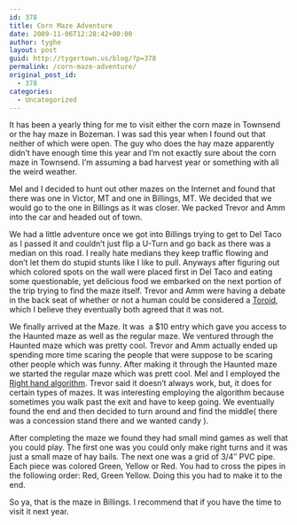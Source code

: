 ```yaml
---
id: 378
title: Corn Maze Adventure
date: 2009-11-06T12:28:42+00:00
author: tyghe
layout: post
guid: http://tygertown.us/blog/?p=378
permalink: /corn-maze-adventure/
original_post_id:
  - 378
categories:
  - Uncategorized
---
```

It has been a yearly thing for me to visit either the corn maze in Townsend or the hay maze in Bozeman. I was sad this year when I found out that neither of which were open. The guy who does the hay maze apparently didn&#8217;t have enough time this year and I&#8217;m not exactly sure about the corn maze in Townsend. I&#8217;m assuming a bad harvest year or something with all the weird weather.

Mel and I decided to hunt out other mazes on the Internet and found that there was one in Victor, MT and one in Billings, MT. We decided that we would go to the one in Billings as it was closer. We packed Trevor and Amm into the car and headed out of town.

We had a little adventure once we got into Billings trying to get to Del Taco as I passed it and couldn&#8217;t just flip a U-Turn and go back as there was a median on this road. I really hate medians they keep traffic flowing and don&#8217;t let them do stupid stunts like I like to pull. Anyways after figuring out which colored spots on the wall were placed first in Del Taco and eating some questionable, yet delicious food we embarked on the next portion of the trip trying to find the maze itself. Trevor and Amm were having a debate in the back seat of whether or not a human could be considered a [Toroid](http://en.wikipedia.org/wiki/Toroid), which I believe they eventually both agreed that it was not.

We finally arrived at the Maze. It was  a $10 entry which gave you access to the Haunted maze as well as the regular maze. We ventured through the Haunted maze which was pretty cool. Trevor and Amm actually ended up spending more time scaring the people that were suppose to be scaring other people which was funny. After making it through the Haunted maze we started the regular maze which was prett cool. Mel and I employed the [Right hand algorithm](http://en.wikipedia.org/wiki/Maze_solving_algorithm#Wall_follower). Trevor said it doesn&#8217;t always work, but, it does for certain types of mazes. It was interesting employing the algorithm because sometimes you walk past the exit and have to keep going. We eventually found the end and then decided to turn around and find the middle( there was a concession stand there and we wanted candy ).

After completing the maze we found they had small mind games as well that you could play. The first one was you could only make right turns and it was just a small maze of hay bails. The next one was a grid of 3/4&#8243; PVC pipe. Each piece was colored Green, Yellow or Red. You had to cross the pipes in the following order: Red, Green Yellow. Doing this you had to make it to the end.

So ya, that is the maze in Billings. I recommend that if you have the time to visit it next year.
